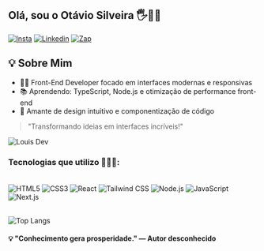 ## Olá, sou o Otávio Silveira 🖐️🧑‍💻

[![Insta](https://img.shields.io/badge/Instagram-E4405F?style=for-the-badge&logo=instagram&logoColor=white)](https://instagram.com)
[![Linkedin](https://img.shields.io/badge/LinkedIn-0077B5?style=for-the-badge&logo=linkedin&logoColor=white)](https://instagram.com)
[![Zap](https://img.shields.io/badge/WhatsApp-25D366?style=for-the-badge&logo=whatsapp&logoColor=white)](https://wa.me/5585981169120)

## 💡 Sobre Mim
- 👨‍💻 Front-End Developer focado em interfaces modernas e responsivas
- 📚 Aprendendo: TypeScript, Node.js e otimização de performance front-end
- 🎨 Amante de design intuitivo e componentização de código

> "Transformando ideias em interfaces incríveis!"

![Louis Dev](https://github-readme-stats.vercel.app/api?username=LuisOtavioSilveira&show_icons=true&theme=radical)



### Tecnologias que utilizo 🧑‍💻🤖:
<div style="display: inline_block"><br>
  <img src="https://img.shields.io/badge/HTML5-E34F26?style=for-the-badge&logo=html5&logoColor=white" align="center" alt="HTML5">
  <img src="https://img.shields.io/badge/CSS3-1572B6?style=for-the-badge&logo=css3&logoColor=white" align="center" alt="CSS3">
  <img src="https://img.shields.io/badge/React-20232A?style=for-the-badge&logo=react&logoColor=61DAFB" align="center" alt="React">
  <img src="https://img.shields.io/badge/Tailwind_CSS-38B2AC?style=for-the-badge&logo=tailwind-css&logoColor=white" align="center" alt="Tailwind CSS">
  <img src="https://img.shields.io/badge/Node.js-43853D?style=for-the-badge&logo=node.js&logoColor=white" align="center" alt="Node.js">
  <img src="https://img.shields.io/badge/JavaScript-F7DF1E?style=for-the-badge&logo=javascript&logoColor=black" align="center" alt="JavaScript">
  <img src="https://img.shields.io/badge/Next-black?style=for-the-badge&logo=next.js&logoColor=white" align="center" alt="Next.js">

</div><br>

![Top Langs](https://github-readme-stats.vercel.app/api/top-langs/?username=LuisOtavioSilveira&layout=compact)

#### 💡 "Conhecimento gera prosperidade." — Autor desconhecido
